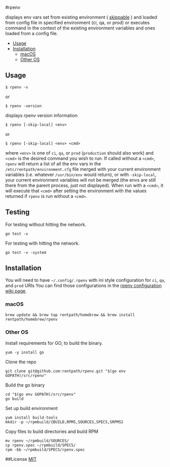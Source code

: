 #rpenv

displays env vars set from existing environment ( [skippable](#usage) ) and loaded from config file in specified environment (ci, qa, or prod) or executes command in the context of the existing environment variables and ones loaded from a config file.
<!-- START doctoc generated TOC please keep comment here to allow auto update -->
<!-- DON'T EDIT THIS SECTION, INSTEAD RE-RUN doctoc TO UPDATE -->


- [Usage](#usage)
- [Installation](#installation)
  - [macOS](#macos)
  - [Other OS](#other-os)

<!-- END doctoc generated TOC please keep comment here to allow auto update -->
## Usage

    $ rpenv -v

or

    $ rpenv -version

displays rpenv version information

    $ rpenv [-skip-local] <env>

or

    $ rpenv [-skip-local] <env> <cmd>

where `<env>` is one of `ci`, `qa`, or `prod` (`production` should also work) and `<cmd>` is the desired command you wish to run. If called without a `<cmd>`, `rpenv` will return a list of all the env vars in the `/etc/rentpath/environment.cfg` file merged with your current environment variables (i.e. whatever `/usr/bin/env` would return), or with `-skip-local`, your current environment variables will not be merged (the envs are still there from the parent process, just not displayed). When run with a `<cmd>`, it will execute that `<cmd>` after setting the environment with the values returned if `rpenv` is run without a `<cmd>`.

## Testing

For testing without hitting the network.

`go test -v`

For testing with hitting the network.

`go test -v -system`

## Installation

You will need to have `~/.config/.rpenv` with ini style configuration for `ci`, `qa`, and `prod` URIs
You can find those configurations in the [rpenv configuration wiki page](https://github.com/rentpath/idg/wiki/rpenv-configuration).

### macOS
    brew update && brew tap rentpath/homebrew && brew install rentpath/homebrew/rpenv

### Other OS
Install requirements for GO, to build the binary.

    yum -y install go

Clone the repo

    git clone git@github.com:rentpath/rpenv.git "$(go env GOPATH)/src/rpenv"

Build the go binary

    cd "$(go env GOPATH)/src/rpenv"
    go build

Set up build environment

    yum install build-tools
    mkdir -p ~/rpmbuild/{BUILD,RPMS,SOURCES,SPECS,SRPMS}

Copy files to build directories and build RPM

    mv rpenv ~/rpmbuild/SOURCES/
    cp rpenv.spec ~/rpmbuild/SPECS/
    rpm -bb ~/rpmbuild/SPECS/rpenv.spec

##License
[MIT](https://github.com/rentpath/rpenv/blob/master/LICENSE)
